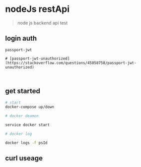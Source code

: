 # nodeJs restApi
> node js backend api test

## login auth

```
passport-jwt 

# [passport-jwt-unauthorized](https://stackoverflow.com/questions/45858758/passport-jwt-unauthorized)



```


## get started

```bash
# start
docker-compose up/down

# docker deamon

service docker start

# docker log

docker logs -f psId

```

## curl useage
